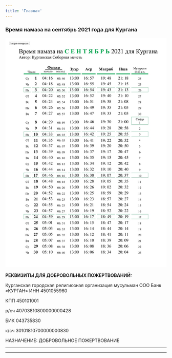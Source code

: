 ```yaml
---
title: 'Главная'
---
```


### Время намаза на сентябрь 2021 года для Кургана

![Время намаза на сентябрь 2021 года для Кургана](./index/09.21.jpg)



**РЕКВИЗИТЫ ДЛЯ ДОБРОВОЛЬНЫХ ПОЖЕРТВОВАНИЙ:**

Курганская городская религиозная организация мусульман
ООО Банк «КУРГАН»
ИНН 4501055960

КПП 450101001

р/сч 40703810800000000428

БИК 043735830

к/сч 30101810700000000830

НАЗНАЧЕНИЕ: ДОБРОВОЛЬНОЕ ПОЖЕРТВОВАНИЕ

---


---


